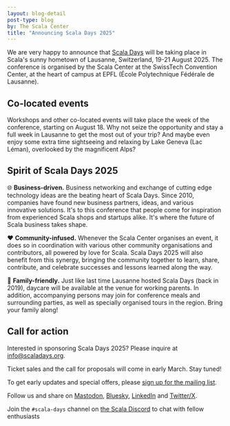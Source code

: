 ```yaml
---
layout: blog-detail
post-type: blog
by: The Scala Center
title: "Announcing Scala Days 2025"
---
```


We are very happy to announce that [Scala Days](https://scaladays.org/) will be taking place in Scala's sunny hometown of Lausanne, Switzerland, 19-21 August 2025.
The conference is organised by the Scala Center at the SwissTech Convention Center, at the heart of campus at EPFL (École Polytechnique Fédérale de Lausanne).

## Co-located events

Workshops and other co-located events will take place the week of the conference, starting on August 18.
Why not seize the opportunity and stay a full week in Lausanne to get the most out of your trip?
And maybe even enjoy some extra time sightseeing and relaxing by Lake Geneva (Lac Léman), overlooked by the magnificent Alps?

## Spirit of Scala Days 2025

🌐 **Business-driven.**
Business networking and exchange of cutting edge technology ideas are the beating heart of Scala Days.
Since 2010, companies have found new business partners, ideas, and various innovative solutions.
It's to this conference that people come for inspiration from experienced Scala shops and startups alike.
It's where the future of Scala business takes shape.

❤️ **Community-infused.**
Whenever the Scala Center organises an event, it does so in coordination with various other community organisations and contributors, all powered by love for Scala.
Scala Days 2025 will also benefit from this synergy, bringing the community together to learn, share, contribute, and celebrate successes and lessons learned along the way.

🦸 **Family-friendly.**
Just like last time Lausanne hosted Scala Days (back in 2019), daycare will be available at the venue for working parents.
In addition, accompanying persons may join for conference meals and surrounding parties, as well as specially organised tours in the region.
Bring your family along!

## Call for action

Interested in sponsoring Scala Days 2025? Please inquire at [info@scaladays.org](mailto:info@scaladays.org).

Ticket sales and the call for proposals will come in early March.
Stay tuned!

To get early updates and special offers, please [sign up for the mailing list](https://mailchi.mp/scaladays.org/scala-days-updates-link).

Follow us and share on [Mastodon](https://mastodon.social/@scaladays), [Bluesky](https://bsky.app/profile/scaladays.org), [LinkedIn](https://www.linkedin.com/company/scala-center) and [Twitter/X](https://x.com/scaladays).

Join the `#scala-days` channel on [the Scala Discord](https://discord.com/invite/scala) to chat with fellow enthusiasts
